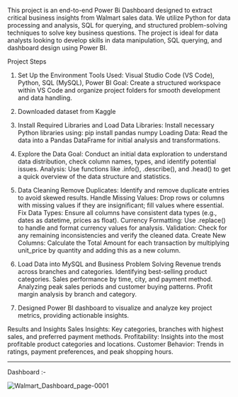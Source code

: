 This project is an end-to-end Power Bi Dashboard designed to extract critical business insights from Walmart sales data. We utilize Python for data processing and analysis, SQL for querying, and structured problem-solving techniques to solve key business questions. The project is ideal for data analysts looking to develop skills in data manipulation, SQL querying, and dashboard design using Power BI.

Project Steps

1. Set Up the Environment
Tools Used: Visual Studio Code (VS Code), Python, SQL (MySQL), Power BI
Goal: Create a structured workspace within VS Code and organize project folders for smooth development and data handling.

2. Downloaded dataset from Kaggle

3. Install Required Libraries and Load Data
Libraries: Install necessary Python libraries using:
pip install pandas numpy 
Loading Data: Read the data into a Pandas DataFrame for initial analysis and transformations.

4. Explore the Data
Goal: Conduct an initial data exploration to understand data distribution, check column names, types, and identify potential issues.
Analysis: Use functions like .info(), .describe(), and .head() to get a quick overview of the data structure and statistics.

5. Data Cleaning
Remove Duplicates: Identify and remove duplicate entries to avoid skewed results.
Handle Missing Values: Drop rows or columns with missing values if they are insignificant; fill values where essential.
Fix Data Types: Ensure all columns have consistent data types (e.g., dates as datetime, prices as float).
Currency Formatting: Use .replace() to handle and format currency values for analysis.
Validation: Check for any remaining inconsistencies and verify the cleaned data.
Create New Columns: Calculate the Total Amount for each transaction by multiplying unit_price by quantity and adding this as a new column.

6. Load Data into MySQL and Business Problem Solving
    Revenue trends across branches and categories.
    Identifying best-selling product categories.
    Sales performance by time, city, and payment method.
    Analyzing peak sales periods and customer buying patterns.
    Profit margin analysis by branch and category.

7. Designed Power BI dashboard to visualize and analyze key project metrics, providing actionable insights.

Results and Insights 
Sales Insights: Key categories, branches with highest sales, and preferred payment methods.
Profitability: Insights into the most profitable product categories and locations.
Customer Behavior: Trends in ratings, payment preferences, and peak shopping hours.

-----------------------------------------------------------------------------------------------------------------------------------------------------------------------------------------------------------

Dashboard :-

   
![Walmart_Dashboard_page-0001](https://github.com/user-attachments/assets/b2737e5c-c125-4e9c-a561-e32419f1211d)
